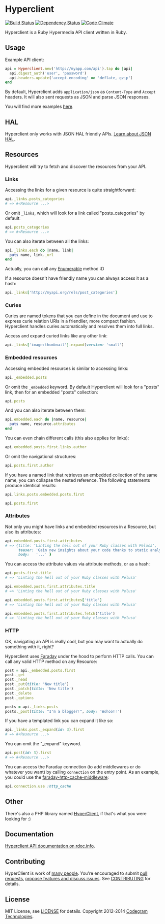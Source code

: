 # Hyperclient
[![Build Status](https://secure.travis-ci.org/codegram/hyperclient.png)](http://travis-ci.org/codegram/hyperclient)
[![Dependency Status](https://gemnasium.com/codegram/hyperclient.png)](http://gemnasium.com/codegram/hyperclient)
[![Code Climate](https://codeclimate.com/github/codegram/hyperclient.png)](https://codeclimate.com/github/codegram/hyperclient)

Hyperclient is a Ruby Hypermedia API client written in Ruby.

## Usage

Example API client:

```ruby
api = Hyperclient.new('http://myapp.com/api').tap do |api|
  api.digest_auth('user', 'password')
  api.headers.update('accept-encoding' => 'deflate, gzip')
end
```

By default, Hyperclient adds `application/json` as `Content-Type` and `Accept` headers. It will also sent requests as JSON and parse JSON responses.

You will find more examples [here](examples).

## HAL

Hyperclient only works with JSON HAL friendly APIs. [Learn about JSON HAL](http://stateless.co/hal_specification.html).

## Resources

Hyperclient will try to fetch and discover the resources from your API.

### Links

Accessing the links for a given resource is quite straightforward:

```ruby
api._links.posts_categories
# => #<Resource ...>
```

Or omit `_links`, which will look for a link called "posts_categories" by default:

```ruby
api.posts_categories
# => #<Resource ...>
```

You can also iterate between all the links:

```ruby
api._links.each do |name, link|
  puts name, link._url
end
```

Actually, you can call any [Enumerable](http://ruby-doc.org/core-1.9.3/Enumerable.html) method :D

If a resource doesn't have friendly name you can always access it as a hash:

```ruby
api._links['http://myapi.org/rels/post_categories']
```

### Curies

Curies are named tokens that you can define in the document and use to express curie relation URIs in a friendlier, more compact fashion. Hyperclient handles curies automatically and resolves them into full links.

Access and expand curied links like any other link:

```ruby
api._links['image:thumbnail'].expand(version: 'small')
```

### Embedded resources

Accessing embedded resources is similar to accessing links:

```ruby
api._embedded.posts
```

Or omit the `_embedded` keyword. By default Hyperclient will look for a "posts" link, then for an embedded "posts" collection:

```ruby
api.posts
```

And you can also iterate between them:

```ruby
api.embedded.each do |name, resource|
  puts name, resource.attributes
end
```

You can even chain different calls (this also applies for links):

```ruby
api.embedded.posts.first.links.author
```

Or omit the navigational structures:

```ruby
api.posts.first.author
```

If you have a named link that retrieves an embedded collection of the same name, you can collapse the nested reference. The following statements produce identical results:

```ruby
api.links.posts.embedded.posts.first
```

```ruby
api.posts.first
```

### Attributes

Not only you might have links and embedded resources in a Resource, but also its attributes:

```ruby
api.embedded.posts.first.attributes
# => {title: 'Linting the hell out of your Ruby classes with Pelusa',
      teaser: 'Gain new insights about your code thanks to static analysis',
      body:   '...' }
```

You can access the attribute values via attribute methods, or as a hash:

```ruby
api.posts.first.title
# => 'Linting the hell out of your Ruby classes with Pelusa'

api.embedded.posts.first.attributes.title
# => 'Linting the hell out of your Ruby classes with Pelusa'

api.embedded.posts.first.attributes['title']
# => 'Linting the hell out of your Ruby classes with Pelusa'

api.embedded.posts.first.attributes.fetch('title')
# => 'Linting the hell out of your Ruby classes with Pelusa'
```

### HTTP

OK, navigating an API is really cool, but you may want to actually do something with it, right?

Hyperclient uses [Faraday](http://github.com/lostisland/faraday) under the hood to perform HTTP calls. You can call any valid HTTP method on any Resource:

```ruby
post = api._embedded.posts.first
post._get
post._head
post._put(title: 'New title')
post._patch(title: 'New title')
post._delete
post._options

posts = api._links.posts
posts._post(title: "I'm a blogger!", body: 'Wohoo!!')
```

If you have a templated link you can expand it like so:

```ruby
api._links.post._expand(id: 3).first
# => #<Resource ...>
```

You can omit the "_expand" keyword.

```ruby
api.post(id: 3).first
# => #<Resource ...>
```

You can access the Faraday connection (to add middlewares or do whatever you want) by calling `connection` on the entry point. As an example, you could use the [faraday-http-cache-middleware](https://github.com/plataformatec/faraday-http-cache):

```ruby
api.connection.use :http_cache
```

## Other

There's also a PHP library named [HyperClient](https://github.com/FoxyCart/HyperClient), if that's what you were looking for :)

## Documentation

[Hyperclient API documentation on rdoc.info](http://rubydoc.org/github/codegram/hyperclient/master/frames).

## Contributing

HyperClient is work of [many people](https://github.com/codegram/hyperclient/graphs/contributors). You're encouraged to submit [pull requests](https://github.com/codegram/hyperclient/pulls), [propose features and discuss issues](https://github.com/codegram/hyperclient/issues). See [CONTRIBUTING](CONTRIBUTING.md) for details.

## License

MIT License, see [LICENSE](LICENSE) for details. Copyright 2012-2014 [Codegram Technologies](http://codegram.com).
